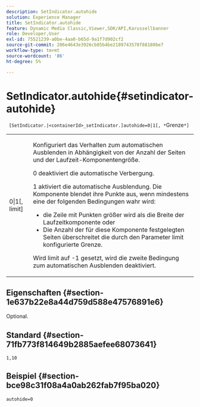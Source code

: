 ```yaml
---
description: SetIndicator.autohide
solution: Experience Manager
title: SetIndicator.autohide
feature: Dynamic Media Classic,Viewer,SDK/API,Karussellbanner
role: Developer,User
exl-id: 75521239-a0be-4aa0-b65d-9a1f7d902cf2
source-git-commit: 206e4643e3926cb85b4be2189743578f88180be7
workflow-type: tm+mt
source-wordcount: '86'
ht-degree: 5%

---
```


# SetIndicator.autohide{#setindicator-autohide}

` [SetIndicator.|<containerId>_setIndicator.]autohide=0|1[, *`Grenze`*]`

<table id="table_0BEA0B5FFDF64E5594B534B2A87A6D88"> 
 <tbody> 
  <tr> 
   <td colname="col1"> <p> <span class="codeph">0|1[, <span class="varname"> limit</span>]</span> </p> </td> 
   <td colname="col2"> <p> Konfiguriert das Verhalten zum automatischen Ausblenden in Abhängigkeit von der Anzahl der Seiten und der Laufzeit-Komponentengröße. </p> <p> <span class="codeph"> 0</span> deaktiviert die automatische Verbergung. </p> <p> <span class="codeph"> 1</span> aktiviert die automatische Ausblendung. Die Komponente blendet ihre Punkte aus, wenn mindestens eine der folgenden Bedingungen wahr wird: </p> <p> 
     <ul id="ul_A7F9C1DDC6AE44BAA348B3AD440A4EDD"> 
      <li id="li_39332158806445DF874C5A52F1331B8B">die Zeile mit Punkten größer wird als die Breite der Laufzeitkomponente oder </li> 
      <li id="li_E30BAC8B609147ADB8824000F5729B21">Die Anzahl der für diese Komponente festgelegten Seiten überschreitet die durch den Parameter <span class="codeph"><span class="varname"> limit</span></span> konfigurierte Grenze. </li> 
     </ul> </p> <p> Wird <span class="codeph"><span class="varname"> limit</span></span> auf <span class="codeph"> -1</span> gesetzt, wird die zweite Bedingung zum automatischen Ausblenden deaktiviert. </p> </td> 
  </tr> 
 </tbody> 
</table>

## Eigenschaften {#section-1e637b22e8a44d759d588e47576891e6}

Optional.

## Standard {#section-71fb773f814649b2885aefee68073641}

`1,10`

## Beispiel {#section-bce98c31f08a4a0ab262fab7f95ba020}

`autohide=0`
